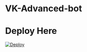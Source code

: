 # VK-Advanced-bot

# Deploy Here
[![Deploy](https://www.herokucdn.com/deploy/button.svg)](https://heroku.com/deploy)
